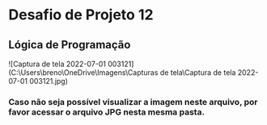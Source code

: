 # Desafio de Projeto 12

## Lógica de Programação

![Captura de tela 2022-07-01 003121](C:\Users\breno\OneDrive\Imagens\Capturas de tela\Captura de tela 2022-07-01 003121.jpg)

### Caso não seja possível visualizar a imagem neste arquivo, por favor acessar o arquivo JPG nesta mesma pasta.